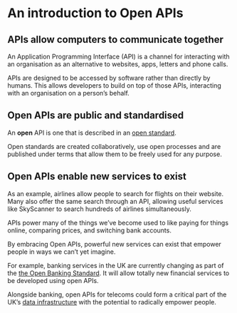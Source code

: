 # An introduction to Open APIs

## APIs allow computers to communicate together

An Application Programming Interface (API) is a channel for interacting with an organisation as an alternative to websites, apps, letters and phone calls.

APIs are designed to be accessed by software rather than directly by humans. This allows developers to build on top of those APIs, interacting with an organisation on a person&rsquo;s behalf.

## Open APIs are public and standardised

An __open__ API is one that is described in an [open standard](https://theodi.org/blog/documenting-the-development-of-open-standards-for-data).

Open standards are created collaboratively, use open processes and are published under terms that allow them to be freely used for any purpose.

## Open APIs enable new services to exist

As an example, airlines allow people to search for flights on their website. Many also offer the same search through an API, allowing useful services like SkyScanner to search hundreds of airlines simultaneously.

APIs power many of the things we&rsquo;ve become used to like paying for things online, comparing prices, and switching bank accounts.

By embracing Open APIs, powerful new services can exist that empower people in ways we can&rsquo;t yet imagine.

For example, banking services in the UK are currently changing as part of the [the Open Banking Standard](https://www.openbanking.org.uk). It will allow totally new financial services to be developed using open APIs.

Alongside banking, open APIs for telecoms could form a critical part of the UK&rsquo;s [data infrastructure](https://theodi.org/what-is-data-infrastructure) with the potential to radically empower people.
